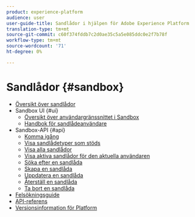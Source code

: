 ```yaml
---
product: experience-platform
audience: user
user-guide-title: Sandlådor i hjälpen för Adobe Experience Platform
translation-type: tm+mt
source-git-commit: c60f374fddb7c2d0ae35c5a5e085ddc0e2f7b78f
workflow-type: tm+mt
source-wordcount: '71'
ht-degree: 0%

---
```



# Sandlådor {#sandbox}

* [Översikt över sandlådor](home.md)
* Sandbox UI {#ui}
   * [Översikt över användargränssnittet i Sandbox](ui/overview.md)
   * [Handbok för sandlådeanvändare](ui/user-guide.md)
* Sandbox-API {#api}
   * [Komma igång](api/getting-started.md)
   * [Visa sandlådetyper som stöds](api/list-sandbox-types.md)
   * [Visa alla sandlådor](api/list-all-sandboxes.md)
   * [Visa aktiva sandlådor för den aktuella användaren](api/list-active-sandboxes.md)
   * [Söka efter en sandlåda](api/look-up-sandbox.md)
   * [Skapa en sandlåda](api/create-sandbox.md)
   * [Uppdatera en sandlåda](api/update-sandbox.md)
   * [Återställ en sandlåda](api/reset-sandbox.md)
   * [Ta bort en sandlåda](api/delete-sandbox.md)
* [Felsökningsguide](troubleshooting-guide.md)
* [API-referens](https://www.adobe.io/apis/experienceplatform/home/api-reference.html#!acpdr/swagger-specs/sandbox-api.yaml)
* [Versionsinformation för Platform](https://www.adobe.com/go/platform-release-notes-en)
